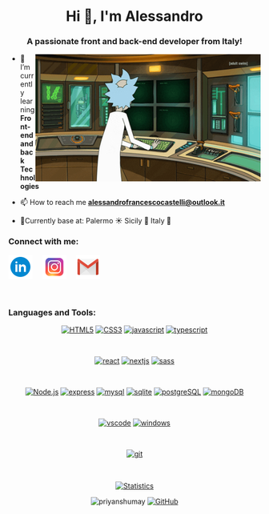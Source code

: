 <h1 align="center">Hi 👋, I'm Alessandro</h1>
<h3 align="center">A passionate front and back-end developer from Italy!</h3><img align="right" width='450px' alt="GIF" src="https://github.com/darshan-jain/darshan-jain/blob/master/rick.gif" />

- 🌱 I’m currently learning **Front-end and back Technologies**

- 📫 How to reach me **alessandrofrancescocastelli@outlook.it**

- 📍Currently base at: Palermo ☀️ Sicily 🌊 Italy 🍝

<h3 align="left">Connect with me:</h3>
  <a href="https://www.linkedin.com/in/alessandro-f-castelli-5baa3a236/"><img src="https://github.com/sarthak77/sarthak77/blob/master/icons/icons8-linkedin-circled-48.png" alt="LinkedIn"></a> &nbsp; &nbsp;
  <a href="https://www.instagram.com/_alex_castel_/"><img src="https://github.com/sarthak77/sarthak77/blob/master/icons/icons8-instagram-48.png" alt="Instagram"></a> &nbsp; &nbsp;
  <a href="mailto:alessandrofrancescocastelli@outlook.it"><img src="https://github.com/sarthak77/sarthak77/blob/master/icons/icons8-gmail-48.png" alt="Gmail"></a> &nbsp; &nbsp;
</p><br>

<h3 align="left">Languages and Tools:</h3>

<p align="center">
  <a href='#' target="_blank"><img alt='HTML5' src='https://img.shields.io/badge/HTML5-100000?style=for-the-badge&logo=HTML5&logoColor=FF5E00&labelColor=FFFFFF&color=FF5E00'/></a>
  <a href='#' target="_blank"><img alt='CSS3' src='https://img.shields.io/badge/CSS3-100000?style=for-the-badge&logo=CSS3&logoColor=0066FF&labelColor=FFFFFF&color=0066FF'/></a>
  <a href='#' target="_blank"><img alt='javascript' src='https://img.shields.io/badge/javascript-100000?style=for-the-badge&logo=javascript&logoColor=E4DC00&labelColor=FFFFFF&color=E4DC00'/></a>
  <a href="#"><img src="https://img.shields.io/badge/Typescript-00AEFF.svg?style=for-the-badge&logo=typescript&logoColor=0768a8&labelColor=ffffff" alt="typescript"></a>
</p><br>

<p align="center">					    
  <a href="#"><img src="https://img.shields.io/badge/react-61DAFB.svg?style=for-the-badge&logo=react&logoColor=61DAFB&labelColor=ffffff" alt="react"></a>
  <a href="#"><img src="https://img.shields.io/badge/nextjs-2e3436.svg?style=for-the-badge&logo=next.js&logoColor=2e3436&labelColor=ffffff" alt="nextjs"></a>
  <a href="#"><img src="https://img.shields.io/badge/SASS-100000?style=for-the-badge&logo=SASS&logoColor=76232F&labelColor=FFFFFF&color=76232F" alt="sass"></a>
</p>

<br>

<p align="center">
  <a href='#' target="_blank"><img alt='Node.js' src='https://img.shields.io/badge/Node.js-100000?style=for-the-badge&logo=Node.js&logoColor=21AD0E&labelColor=FFFFFF&color=21AD0E'/></a>
  <a href='#' target="_blank"><img alt='express' src='https://img.shields.io/badge/Express-100000?style=for-the-badge&logo=express&logoColor=000000&labelColor=FFFFFF&color=E7E7E7'/></a>
  <a href="#"><img src="https://img.shields.io/badge/mysql-3aabe8.svg?style=for-the-badge&logo=mysql&logoColor=3aabe8&labelColor=ffffff" alt="mysql"></a>
  <a href="#"><img src="https://img.shields.io/badge/sqlite-1daede.svg?style=for-the-badge&logo=sqlite&logoColor=1daede&labelColor=ffffff" alt="sqlite"></a>
  <a href='#' target="_blank"><img alt='postgreSQL' src='https://img.shields.io/badge/PostgreSQL-100000?style=for-the-badge&logo=postgreSQL&logoColor=0066FF&labelColor=FFFFFF&color=0161D7'/></a>
  <a href='#' target="_blank"><img alt='mongoDB' src='https://img.shields.io/badge/mongoDB-100000?style=for-the-badge&logo=mongodb&logoColor=38761d&labelColor=FFFFFF&color=38761d'/></a>
</p>

<br>

<p align="center">
  <a href="#"><img src="https://img.shields.io/badge/vscode-blue.svg?style=for-the-badge&logo=visual-studio-code&labelColor=ffffff&logoColor=blue" alt="vscode"></a>
  <a href="#"><img src="https://img.shields.io/badge/windows-3795fa.svg?style=for-the-badge&logo=windows&logoColor=3795fa&labelColor=ffffff" alt="windows"></a>
</p>

<br>

<p align="center">
  <a href="#"><img src="https://img.shields.io/badge/git-F05032.svg?style=for-the-badge&logo=git&logoColor=F05032&labelColor=ffffff" alt="git"></a>
</p>

<br>

<p align="center">
  <a href="#">
  <img align="center" src="https://github-readme-stats.vercel.app/api?username=AlexCastels&show_icons=true&title_color=fff&icon_color=79ff97&text_color=fefefe&bg_color=151515" alt="Statistics"/></a>
</p>

<p align="center">
 <img src="https://komarev.com/ghpvc/?username=AlexCastels" alt="priyanshumay" />
 <a href="https://github.com/AlexCastels"><img src="https://img.shields.io/github/followers/AlexCastels.svg?label=GitHub&style=social" alt="GitHub"></a>
</p>


